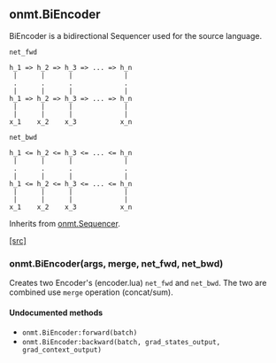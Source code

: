 <a name="onmt.BiEncoder.dok"></a>


## onmt.BiEncoder ##

 BiEncoder is a bidirectional Sequencer used for the source language.


 `net_fwd`

    h_1 => h_2 => h_3 => ... => h_n
     |      |      |             |
     .      .      .             .
     |      |      |             |
    h_1 => h_2 => h_3 => ... => h_n
     |      |      |             |
     |      |      |             |
    x_1    x_2    x_3           x_n

 `net_bwd`

    h_1 <= h_2 <= h_3 <= ... <= h_n
     |      |      |             |
     .      .      .             .
     |      |      |             |
    h_1 <= h_2 <= h_3 <= ... <= h_n
     |      |      |             |
     |      |      |             |
    x_1    x_2    x_3           x_n

Inherits from [onmt.Sequencer](lib+onmt+Sequencer).



<a class="entityLink" href="https://github.com/opennmt/opennmt/blob/39968aa86f3b4f7a7c93720c38460e10a0f040a4/lib/onmt/BiEncoder.lua#L39">[src]</a>
<a name="onmt.BiEncoder"></a>


### onmt.BiEncoder(args, merge, net_fwd, net_bwd) ###

 Creates two Encoder's (encoder.lua) `net_fwd` and `net_bwd`.
  The two are combined use `merge` operation (concat/sum).



#### Undocumented methods ####

<a name="onmt.BiEncoder:forward"></a>
 * `onmt.BiEncoder:forward(batch)`
<a name="onmt.BiEncoder:backward"></a>
 * `onmt.BiEncoder:backward(batch, grad_states_output, grad_context_output)`

